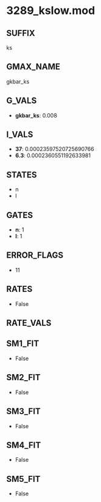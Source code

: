 # 3289_kslow.mod

## SUFFIX

ks

## GMAX_NAME

gkbar_ks

## G_VALS

- **gkbar_ks**: 0.008

## I_VALS

- **37**: 0.00023597520725690766
- **6.3**: 0.0002360551192633981

## STATES

- n
- l

## GATES

- **n**: 1
- **l**: 1

## ERROR_FLAGS

- 11

## RATES

- False

## RATE_VALS


## SM1_FIT

- False

## SM2_FIT

- False

## SM3_FIT

- False

## SM4_FIT

- False

## SM5_FIT

- False

